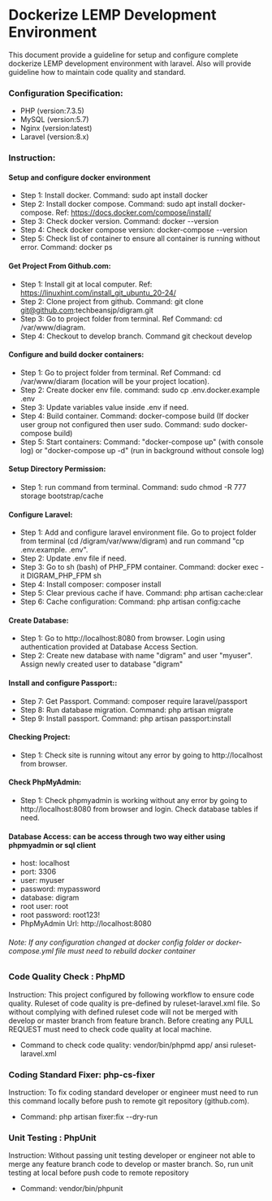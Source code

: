 # Dockerize LEMP Development Environment
This document provide a guideline for setup and configure complete dockerize LEMP development environment with laravel. Also will provide guideline how to maintain code quality and standard.

### Configuration Specification:
* PHP (version:7.3.5)
* MySQL (version:5.7)
* Nginx (version:latest)
* Laravel (version:8.x)

### Instruction: 
#### Setup and configure docker environment
- Step 1: Install docker. Command: sudo apt install docker
- Step 2: Install docker compose. Command: sudo apt install docker-compose. Ref: https://docs.docker.com/compose/install/
- Step 3: Check docker version. Command: docker --version
- Step 4: Check docker compose version: docker-compose --version
- Step 5: Check list of container to ensure all container is running without error. Command: docker ps

#### Get Project From Github.com:
- Step 1: Install git at local computer. Ref: https://linuxhint.com/install_git_ubuntu_20-24/
- Step 2: Clone project from github. Command: git clone git@github.com:techbeansjp/digram.git
- Step 3: Go to project folder from terminal. Ref Command: cd /var/www/diagram.
- Step 4: Checkout to develop branch. Command git checkout develop

#### Configure and build docker containers:
- Step 1: Go to project folder from terminal. Ref Command: cd /var/www/diaram (location will be your project location).
- Step 2: Create docker env file. command: sudo cp .env.docker.example .env
- Step 3: Update variables value inside .env if need.
- Step 4: Build container. Command: docker-compose build (If docker user group not configured then user sudo. Command: sudo docker-compose build)
- Step 5: Start containers: Command: "docker-compose up" (with console log) or "docker-compose up -d" (run in background without console log)

#### Setup Directory Permission:
- Step 1: run command from terminal. Command: sudo chmod -R 777 storage bootstrap/cache

#### Configure Laravel:
- Step 1: Add and configure laravel environment file. Go to project folder from terminal (cd /digram/var/www/digram) and run command "cp .env.example. .env".
- Step 2: Update .env file if need.
- Step 3: Go to sh (bash) of PHP_FPM container. Command: docker exec -it DIGRAM_PHP_FPM sh
- Step 4: Install composer: composer install
- Step 5: Clear previous cache if have. Command: php artisan cache:clear
- Step 6: Cache configuration: Command: php artisan config:cache 

#### Create Database:
- Step 1: Go to http://localhost:8080 from browser. Login using authentication provided at Database Access Section.
- Step 2: Create new database with name "digram" and user "myuser". Assign newly created user to database "digram"

#### Install and configure Passport::
- Step 7: Get Passport. Command: composer require laravel/passport 
- Step 8: Run database migration. Command: php artisan migrate 
- Step 9: Install passport. Command: php artisan passport:install 

#### Checking Project:
- Step 1: Check site is running witout any error by going to http://localhost from browser.

#### Check PhpMyAdmin:
- Step 1: Check phpmyadmin is working without any error by going to http://localhost:8080 from browser and login. Check database tables if need.

#### Database Access: can be access through two way either using phpmyadmin or sql client 
- host: localhost
- port: 3306
- user: myuser
- password: mypassword
- database: digram 
- root user: root 
- root password: root123!
- PhpMyAdmin Url: http://localhost:8080

###### Note: If any configuration changed at docker config folder or docker-compose.yml file must need to rebuild docker container

### Code Quality Check : PhpMD 
Instruction: This project configured by following workflow to ensure code quality. Ruleset of code quality is pre-defined by ruleset-laravel.xml file. So without complying with defined ruleset code will not be merged with develop or master branch from feature branch.
Before creating any PULL REQUEST must need to check code quality at local machine.
- Command to check code quality: vendor/bin/phpmd app/ ansi ruleset-laravel.xml

### Coding Standard Fixer: php-cs-fixer
Instruction: To fix coding standard developer or engineer must need to run this command locally before push to remote git repository (github.com).
- Command: php artisan fixer:fix --dry-run

### Unit Testing : PhpUnit
Instruction: Without passing unit testing developer or engineer not able to merge any feature branch code to develop or master branch. So, run unit testing at local before push code to remote repository
- Command: vendor/bin/phpunit
